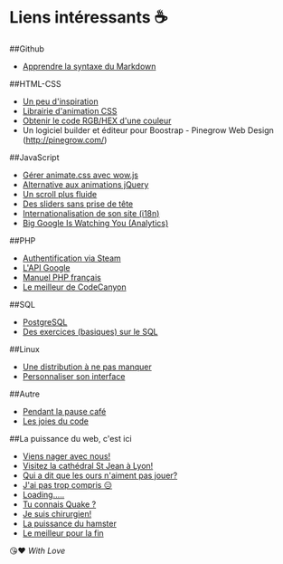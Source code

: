 # Liens intéressants :coffee:

##Github
* [Apprendre la syntaxe du Markdown](https://guides.github.com/features/mastering-markdown/)

##HTML-CSS
* [Un peu d'inspiration](http://tympanus.net/codrops/)
* [Librairie d'animation CSS](http://daneden.github.io/animate.css/)
* [Obtenir le code RGB/HEX d'une couleur](http://www.color-hex.com/)
* Un logiciel builder et éditeur pour Boostrap - Pinegrow Web Design (http://pinegrow.com/)


##JavaScript
* [Gérer animate.css avec wow.js](http://mynameismatthieu.com/WOW/)
* [Alternative aux animations jQuery](http://julian.com/research/velocity/)
* [Un scroll plus fluide](https://github.com/cferdinandi/smooth-scroll)
* [Des sliders sans prise de tête](http://unslider.com/)
* [Internationalisation de son site (i18n)](https://github.com/recurser/jquery-i18n)
* [Big Google Is Watching You (Analytics)](https://developers.google.com/analytics/)

##PHP
* [Authentification via Steam](https://github.com/SmItH197/SteamAuthentication)
* [L'API Google](https://github.com/google/google-api-php-client)
* [Manuel PHP français](http://php.net/manual/fr/)
* [Le meilleur de CodeCanyon](http://code.tutsplus.com/articles/20-useful-php-scripts-available-on-codecanyon--cms-25584)

##SQL
* [PostgreSQL](http://www.postgresql.org/)
* [Des exercices (basiques) sur le SQL](http://webtic.free.fr/sql/exint/q1.htm)

##Linux
* [Une distribution à ne pas manquer](http://papyros.io/)
* [Personnaliser son interface ](https://oduso.com/)

##Autre
* [Pendant la pause café](http://www.theuselessweb.com/)
* [Les joies du code](http://lesjoiesducode.fr/)

##La puissance du web, c'est ici
* [Viens nager avec nous!](http://labs.gooengine.com/pearl-boy/indexBelow.html)
* [Visitez la cathédral St Jean à Lyon!](http://patapom.com/topics/WebGL/cathedral/index.html)
* [Qui a dit que les ours n'aiment pas jouer?](https://www.cubeslam.com/kqfslq)
* [J'ai pas trop compris :expressionless:](http://mission.rosapark.fr/)
* [Loading.....](http://www.theywilleatyou.com/)
* [Tu connais Quake ?](https://kripken.github.io/BananaBread/cube2/index.html)
* [Je suis chirurgien!](https://sv-ginger.appspot.com/)
* [La puissance du hamster](http://sayviget.com/)
* [Le meilleur pour la fin](http://hellorun.helloenjoy.com/)

:kissing_heart::heart:
_With Love_
